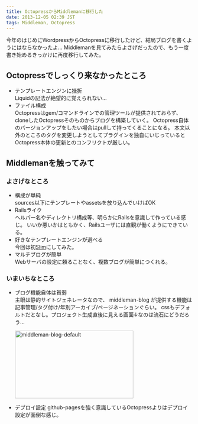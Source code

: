 ```yaml
---
title: OctopressからMiddlemanに移行した
date: 2013-12-05 02:39 JST
tags: Middleman, Octopress
---
```


今年のはじめにWordpressからOctopressに移行したけど、結局ブログを書くようにはならなかったよ...
Middlemanを見てみたらよさげだったので、もう一度書き始めるきっかけに再度移行してみた。

Octopressでしっくり来なかったところ
---------------
* テンプレートエンジンに挫折  
  Liquidの記法が絶望的に覚えられない...
* ファイル構成  
  Octopressはgem/コマンドラインでの管理ツールが提供されておらず、cloneしたOctopressそのものからブログを構築していく。
  Octopress自体のバージョンアップをしたい場合はpullして持ってくることになる。
  本文以外のところのタグを変更しようとしてプラグインを独自にいじっているとOctopress本体の更新とのコンフリクトが厳しい。

Middlemanを触ってみて
---------------
### よさげなところ
* 構成が単純  
  sources以下にテンプレートやassetsを放り込んでいけばOK
* Railsライク  
  ヘルパー名やディレクトリ構成等、明らかにRailsを意識して作っている感じ。
  いいか悪いかはともかく、Railsユーザには直観が働くようにできている。
* 好きなテンプレートエンジンが選べる   
  今回は初[Slim](http://slim-lang.com)にしてみた。
* マルチブログが簡単  
  Webサーバの設定に頼ることなく、複数ブログが簡単につくれる。

### いまいちなところ
* ブログ機能自体は貧弱  
  主眼は静的サイトジェネレータなので、
  middleman-blog が提供する機能は記事管理/タグ付け/年別アーカイブ/ページネーションぐらい。
  cssもデフォルトだとなし。プロジェクト生成直後に見える画面↓なのは流石にどうだろう...

  <a href="http://www.flickr.com/photos/uskanda/11209451975/" title="middleman-blog-default by uskanda, on Flickr"><img src="http://farm6.staticflickr.com/5493/11209451975_540c5f2e83_n.jpg" width="320" height="183" alt="middleman-blog-default"></a>

* デプロイ設定
  github-pagesを強く意識しているOctopressよりはデプロイ設定が面倒な感じ。

